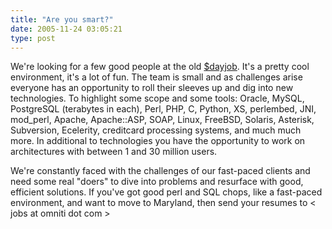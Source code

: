 ```yaml
---
title: "Are you smart?"
date: 2005-11-24 03:05:21
type: post
---
```


<p> We're looking for a few good people at the old <a href="https://www.omniticc.com/">$dayjob</a>.  It's a pretty cool environment, it's a lot of fun.  The team is small and as challenges arise everyone has an opportunity to roll their sleeves up and dig into new technologies.  To highlight some scope and some tools:  Oracle, MySQL, PostgreSQL (terabytes in each), Perl, PHP, C, Python, XS, perlembed, JNI, mod_perl, Apache, Apache::ASP, SOAP, Linux, FreeBSD, Solaris, Asterisk, Subversion, Ecelerity, creditcard processing systems, and much much more.  In additional to technologies you have the opportunity to work on architectures with between 1 and 30 million users. </p>  <p> We're constantly faced with the challenges of our fast-paced clients and need some real "doers" to dive into problems and resurface with good, efficient solutions.  If you've got good perl and SQL chops, like a fast-paced environment, and want to move to Maryland, then send your resumes to &lt; jobs at omniti dot com &gt; </p>
